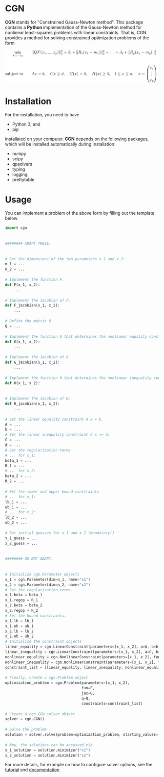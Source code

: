 CGN
============

**CGN** stands for "Constrained Gauss-Newton method".
This package contains a **Python** implementation of the Gauss-Newton method for nonlinear least-squares
problems with linear constraints. That is, CGN provides a method for solving constrained optimization
problems of the form

![image](ncnlsp.png)


Installation
============

For the installation, you need to have

- Python 3, and
- pip

installated on your computer. **CGN** depends on the following packages,
which will be installed automatically during installation:

- numpy
- scipy
- qpsolvers
- typing
- logging
- prettytable


Usage
========

You can implement a problem of the above form by filling out the template below:

```python
import cgn


######## ADAPT THESE:


# Set the dimensions of the two parameters x_1 and x_2:
n_1 = ...
n_2 = ...

# Implement the function F.
def F(x_1, x_2):
    ...

# Implement the Jacobian of F.
def F_jacobian(x_1, x_2):
    ...

# Define the matrix Q
Q = ...

# Implement the function G that determines the nonlinear equality constraint G(x) = 0.
def G(x_1, x_2):
    ...

# Implement the Jacobian of G.
def G_jacobian(x_1, x_2):
    ...

# Implement the function H that determines the nonlinear inequality constraint H(x) >= 0.
def H(x_1, x_2):
    ...

# Implement the Jacobian of H.
def H_jacobian(x_1, x_2):
    ...

# Set the linear equality constraint A x = b.
A = ...
b = ...
# Set the linear inequality constraint C x >= d.
C = ...
d = ...
# Set the regularization terms
# ... for x_1:
beta_1 = ...
R_1 = ...
# ... for x_2:
beta_2 = ...
R_2 = ...

# Set the lower and upper bound constraints
# ... for x_1:
lb_1 = ...
ub_1 = ...
# ... for x_2:
lb_2 = ...
ub_2 = ...

# Set initial guesses for x_1 and x_2 (mandatory!)
x_1_guess = ...
x_2_guess = ...


######## DO NOT ADAPT:


# Initialize cgn.Parameter objects
x_1 = cgn.Parameter(dim=n_1, name="x1")
x_2 = cgn.Parameter(dim=n_2, name="x2")
# Set the regularization terms.
x_1.beta = beta_1
x_1.regop = R_1
x_2.beta = beta_2
x_2.regop = R_2
# Set the bound constraints.
x_1.lb = lb_1
x_1.ub = ub_1
x_2.lb = lb_2
x_2.ub = ub_2
# Initialize the constraint objects
linear_equality = cgn.LinearConstraint(parameters=[x_1, x_2], a=A, b=b, ctype="eq")
linear_inequality = cgn.LinearConstraint(parameters=[x_1, x_2], a=C, b=d, ctype="ineq")
nonlinear_equality = cgn.NonlinearConstraint(parameters=[x_1, x_2], fun=G, jac=G_jacobian, ctype="eq")
nonlinear_inequality = cgn.NonlinearConstraint(parameters=[x_1, x_2], fun=H, jac=H_jacobian, ctype="ineq")
constraint_list = [linear_equality, linear_inequality, nonlinear_equality, nonlinear_inequality]

# Finally, create a cgn.Problem object
optimization_problem = cgn.Problem(parameters=[x_1, x_2],
                                   fun=F,
                                   jac=G,
                                   q=Q,
                                   constraints=constraint_list)

# Create a cgn.CGN solver object
solver = cgn.CGN()

# Solve the problem
solution = solver.solve(problem=optimization_problem, starting_values=[x_1_guess, x_2_guess])

# Now, the solutions can be accessed via
x_1_solution = solution.minimizer("x1")
x_2_solution = solution.minimizer("x2")

```

For more details, for example on how to configure solver options, see the [tutorial](TODO) and [documentation](TODO).